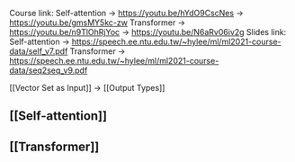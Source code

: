 Course link:
	Self-attention
	-> https://youtu.be/hYdO9CscNes
	-> https://youtu.be/gmsMY5kc-zw
	Transformer
	-> https://youtu.be/n9TlOhRjYoc
	-> https://youtu.be/N6aRv06iv2g
Slides link:
	Self-attention -> https://speech.ee.ntu.edu.tw/~hylee/ml/ml2021-course-data/self_v7.pdf
	Transformer -> https://speech.ee.ntu.edu.tw/~hylee/ml/ml2021-course-data/seq2seq_v9.pdf


[[Vector Set as Input]] -> [[Output Types]]
## [[Self-attention]]
## [[Transformer]]
